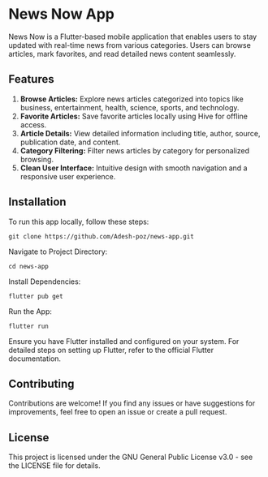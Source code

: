 # News Now App
News Now is a Flutter-based mobile application that enables users to stay updated with real-time news from various categories. Users can browse articles, mark favorites, and read detailed news content seamlessly.

## Features

1. **Browse Articles:** Explore news articles categorized into topics like business, entertainment, health, science, sports, and technology.
2. **Favorite Articles:** Save favorite articles locally using Hive for offline access.
3. **Article Details:** View detailed information including title, author, source, publication date, and content.
4. **Category Filtering:** Filter news articles by category for personalized browsing.
5. **Clean User Interface:** Intuitive design with smooth navigation and a responsive user experience.

## Installation
To run this app locally, follow these steps:

`git clone https://github.com/Adesh-poz/news-app.git`

Navigate to Project Directory:

`cd news-app`

Install Dependencies:

`flutter pub get`

Run the App:

`flutter run`

Ensure you have Flutter installed and configured on your system. For detailed steps on setting up Flutter, refer to the official Flutter documentation.

## Contributing
Contributions are welcome! If you find any issues or have suggestions for improvements, feel free to open an issue or create a pull request.

## License
This project is licensed under the GNU General Public License v3.0 - see the LICENSE file for details.
